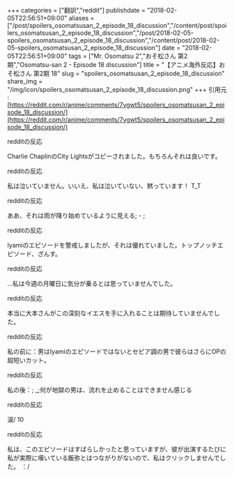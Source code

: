 +++
categories = ["翻訳","reddit"]
publishdate = "2018-02-05T22:56:51+09:00"
aliases = ["/post/spoilers_osomatsusan_2_episode_18_discussion","/content/post/spoilers_osomatsusan_2_episode_18_discussion","/post/2018-02-05-spoilers_osomatsusan_2_episode_18_discussion","/content/post/2018-02-05-spoilers_osomatsusan_2_episode_18_discussion"]
date = "2018-02-05T22:56:51+09:00"
tags = ["Mr. Osomatsu 2","おそ松さん 第2期","Osomatsu-san 2 - Episode 18 discussion"]
title = "【アニメ海外反応】おそ松さん 第2期 18"
slug = "spoilers_osomatsusan_2_episode_18_discussion"
share_img = "/img/icon/spoilers_osomatsusan_2_episode_18_discussion.png"
+++
引用元 : [https://reddit.com/r/anime/comments/7vgwt5/spoilers_osomatsusan_2_episode_18_discussion/](https://reddit.com/r/anime/comments/7vgwt5/spoilers_osomatsusan_2_episode_18_discussion/)

<p><span class="reddit-comment">redditの反応</span></p>Charlie ChaplinのCity Lightsがコピーされました。もちろんそれは良いです。

<p><span class="reddit-comment">redditの反応</span></p>私は泣いていません。いいえ、私は泣いていない、黙っています！ T_T

<p><span class="reddit-comment">redditの反応</span></p>ああ、それは雨が降り始めているように見える;  - ;

<p><span class="reddit-comment">redditの反応</span></p>Iyamiのエピソードを警戒しましたが、それは優れていました。トップノッチエピソード、ざんす。

<p><span class="reddit-comment">redditの反応</span></p>...私は今週の月曜日に気分が乗るとは思っていませんでした。

<p><span class="reddit-comment">redditの反応</span></p>本当に大本さんがこの深刻なイエスを手に入れることは期待していませんでした。

<p><span class="reddit-comment">redditの反応</span></p>私の前に：男はIyamiのエピソードではないとセピア調の男で彼らはさらにOPの超短いカット。

<p><span class="reddit-comment">redditの反応</span></p>私の後：; _;何が地獄の男は、流れを止めることはできません感じる

<p><span class="reddit-comment">redditの反応</span></p>涙/ 10

<p><span class="reddit-comment">redditの反応</span></p>私は、このエピソードはすばらしかったと思っていますが、彼が出演するたびに私が実際に嘆いている飯弥とはつながりがないので、私はクリックしませんでした。 ：/
